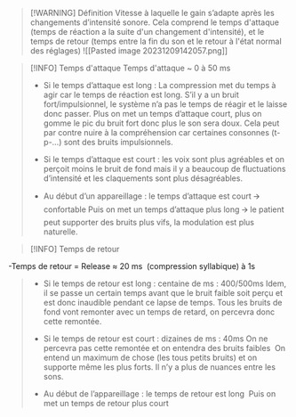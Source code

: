 >[!WARNING] Définition
>Vitesse à laquelle le gain s’adapte après les changements d’intensité sonore.
>Cela comprend le temps d'attaque (temps de réaction a la suite d'un changement d'intensité), et le temps de retour (temps entre la fin du son et le retour à l'état normal des réglages)
>![[Pasted image 20231209142057.png]]

>[!INFO] Temps d'attaque
>Temps d'attaque ~ 0 à 50 ms
>- Si le temps d’attaque est long :
>La compression met du temps à agir car le temps de réaction est long.
>S’il y a un bruit fort/impulsionnel, le système n’a pas le temps de réagir et le laisse donc passer.
>Plus on met un temps d’attaque court, plus on gomme le pic du bruit fort donc plus le son sera doux.
>Cela peut par contre nuire à la compréhension car certaines consonnes (t-p-…) sont des bruits impulsionnels.
>
>- Si le temps d’attaque est court : les voix sont plus agréables et on perçoit moins le bruit de fond mais il y a beaucoup de fluctuations d’intensité et les claquements sont plus désagréables.
>
>- Au début d’un appareillage : le temps d’attaque est court 🡪 confortable
>Puis on met un temps d’attaque plus long 🡪 le patient peut supporter des bruits plus vifs, la modulation est plus naturelle.

>[!INFO] Temps de retour
>
-Temps de retour = Release ≈ 20 ms  (compression syllabique) à 1s
>
>- Si le temps de retour est long : centaine de ms : 400/500ms
>Idem, il se passe un certain temps avant que le bruit faible soit perçu et est donc inaudible pendant ce lapse de temps. Tous les bruits de fond vont remonter avec un temps de retard, on percevra donc cette remontée.
>
>- Si le temps de retour est court : dizaines de ms : 40ms
>On ne percevra pas cette remontée et on entendra des bruits faibles 
>On entend un maximum de chose (les tous petits bruits) et on supporte même les plus forts. Il n’y a plus de nuances entre les sons. 
>- Au début de l’appareillage : le temps de retour est long 
>Puis on met un temps de retour plus court


